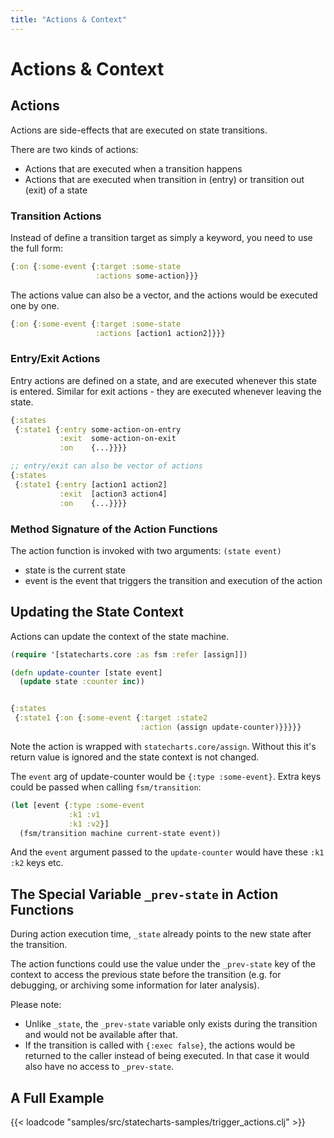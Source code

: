 ```yaml
---
title: "Actions & Context"
---
```


# Actions & Context

## Actions

Actions are side-effects that are executed on state transitions.

There are two kinds of actions:
- Actions that are executed when a transition happens
- Actions that are executed when transition in (entry) or transition out (exit) of a state

### Transition Actions

Instead of define a transition target as simply a keyword, you need to use the full form:

```clojure
{:on {:some-event {:target :some-state
                   :actions some-action}}}
```

The actions value can also be a vector, and the actions would be executed one by one.
```clojure
{:on {:some-event {:target :some-state
                   :actions [action1 action2]}}}
```

### Entry/Exit Actions

Entry actions are defined on a state, and are executed whenever this state is entered. Similar for exit actions - they are executed whenever leaving the state.

```clojure
{:states
 {:state1 {:entry some-action-on-entry
           :exit  some-action-on-exit
           :on    {...}}}}

;; entry/exit can also be vector of actions
{:states
 {:state1 {:entry [action1 action2]
           :exit  [action3 action4]
           :on    {...}}}}
```


### Method Signature of the Action Functions

The action function is invoked with two arguments: `(state event)`

* state is the current state
* event is the event that triggers the transition and execution of the action


## Updating the State Context

Actions can update the context of the state machine.

```clojure
(require '[statecharts.core :as fsm :refer [assign]])

(defn update-counter [state event]
  (update state :counter inc))


{:states
 {:state1 {:on {:some-event {:target :state2
                             :action (assign update-counter)}}}}}
```

Note the action is wrapped with `statecharts.core/assign`. Without this it's return value is ignored and the state context is not changed.

The `event` arg of update-counter would be `{:type :some-event}`. Extra keys could be passed when calling `fsm/transition`:

```clojure
(let [event {:type :some-event
             :k1 :v1
             :k1 :v2}]
  (fsm/transition machine current-state event))
```

And the `event` argument passed to the `update-counter` would have these `:k1`
`:k2` keys etc.

## The Special Variable `_prev-state` in Action Functions

During action execution time, `_state` already points to the new
state after the transition.

The action functions could use the value under the `_prev-state` key of the context
to access the previous state before the transition (e.g. for debugging, or
archiving some information for later analysis).

Please note:
- Unlike `_state`, the `_prev-state` variable only exists during the transition and
  would not be available after that.
- If the transition is called with `{:exec false}`, the actions would be returned
  to the caller instead of being executed. In that case it would also have no
  access to `_prev-state`.

## A Full Example

{{< loadcode "samples/src/statecharts-samples/trigger_actions.clj" >}}
